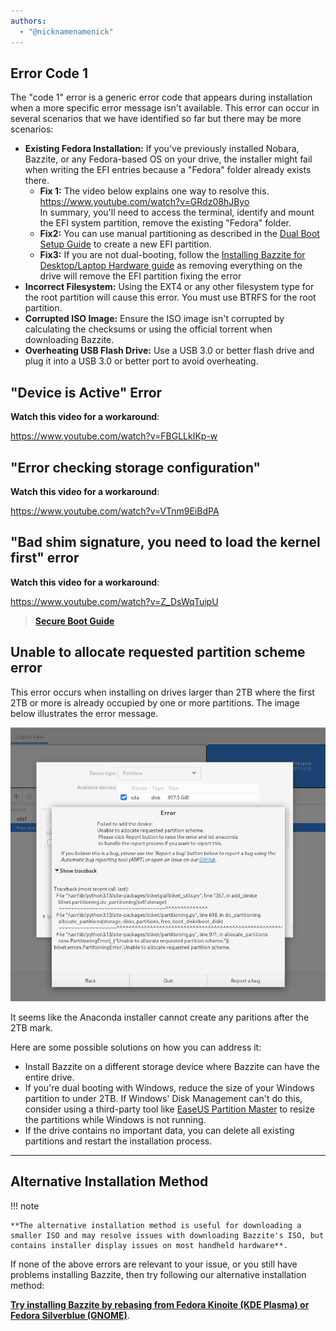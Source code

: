 ```yaml
---
authors:
  - "@nicknamenamenick"
---
```


<!-- ANCHOR: METADATA -->
<!--{"url_discourse": "https://universal-blue.discourse.group/docs?topic=2495", "fetched_at": "2024-09-03 16:43:22.238775+00:00"}-->
<!-- ANCHOR_END: METADATA -->

## Error Code 1

The "code 1" error is a generic error code that appears during installation when a more specific error message isn't available. This error can occur in several scenarios that we have identified so far but there may be more scenarios:

- **Existing Fedora Installation:** If you've previously installed Nobara, Bazzite, or any Fedora-based OS on your drive, the installer might fail when writing the EFI entries because a "Fedora" folder already exists there.
  - **Fix 1:** The video below explains one way to resolve this. <br> https://www.youtube.com/watch?v=GRdz08hJByo <br> In summary, you'll need to access the terminal, identify and mount the EFI system partition, remove the existing "Fedora" folder. 
  - **Fix2:** You can use manual partitioning as described in the [Dual Boot Setup Guide](./dual_boot_setup_guide.md#manual-partitioning-to-the-same-drive-for-dual-boot-setups) to create a new EFI partition. 
  - **Fix3:** If you are not dual-booting, follow the [Installing Bazzite for Desktop/Laptop Hardware guide](./Installing_Bazzite_for_Desktop_or_Laptop_Hardware.md) as removing everything on the drive will remove the EFI partition fixing the error
- **Incorrect Filesystem:** Using the EXT4 or any other filesystem type for the root partition will cause this error. You must use BTRFS for the root partition.
- **Corrupted ISO Image:** Ensure the ISO image isn't corrupted by calculating the checksums or using the official torrent when downloading Bazzite.
- **Overheating USB Flash Drive:** Use a USB 3.0 or better flash drive and plug it into a USB 3.0 or better port to avoid overheating.

## "Device is Active" Error

**Watch this video for a workaround**:

https://www.youtube.com/watch?v=FBGLLkIKp-w

## "Error checking storage configuration"

**Watch this video for a workaround**:

https://www.youtube.com/watch?v=VTnm9EiBdPA

## "Bad shim signature, you need to load the kernel first" error

**Watch this video for a workaround**:

https://www.youtube.com/watch?v=Z_DsWqTuipU

>[**Secure Boot Guide**](/General/Installation_Guide/secure_boot.md)

## Unable to allocate requested partition scheme error

This error occurs when installing on drives larger than 2TB where the first 2TB or more is already occupied by one or more partitions. The image below illustrates the error message.

![Unable to allocation requested partition scheme](../../img/unable-to-allocation-requested-partition-scheme.png)

It seems like the Anaconda installer cannot create any paritions after the 2TB mark.

Here are some possible solutions on how you can address it:

- Install Bazzite on a different storage device where Bazzite can have the entire drive.
- If you're dual booting with Windows, reduce the size of your Windows partition to under 2TB. If Windows' Disk Management can't do this, consider using a third-party tool like [EaseUS Partition Master](https://www.easeus.com/partition-master/) to resize the partitions while Windows is not running.
- If the drive contains no important data, you can delete all existing partitions and restart the installation process.

<hr>

## Alternative Installation Method

!!! note

    **The alternative installation method is useful for downloading a smaller ISO and may resolve issues with downloading Bazzite's ISO, but contains installer display issues on most handheld hardware**.

If none of the above errors are relevant to your issue, or you still have problems installing Bazzite, then try following our alternative installation method:

[**Try installing Bazzite by rebasing from Fedora Kinoite (KDE Plasma) or Fedora Silverblue (GNOME)**](/General/Installation_Guide/alternate-install-guide.md).
